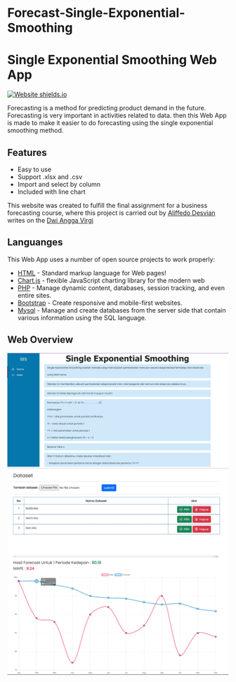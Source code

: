 # Forecast-Single-Exponential-Smoothing
# Single Exponential Smoothing Web App


[![Website shields.io](https://img.shields.io/website-up-down-green-red/http/shields.io.svg)](http://sesforecast.epizy.com)

Forecasting is a method for predicting product demand in the future. Forecasting is very important in activities related to data. then this Web App is made to make it easier to do forecasting using the single exponential smoothing method.

## Features

- Easy to use
- Support .xlsx and .csv 
- Import and select by column
- Included with line chart

This website was created to fulfill the final assignment for a business forecasting course, where this project is carried out by [Aliffedo Desvian][Adesvian] writes on the [Dwi Angga Virgi][Angga]

## Languanges

This Web App uses a number of open source projects to work properly:

- [HTML] - Standard markup language for Web pages!
- [Chart.js] - flexible JavaScript charting library for the modern web
- [PHP] - Manage dynamic content, databases, session tracking, and even entire sites.
- [Bootstrap] - Create responsive and mobile-first websites.
- [Mysql] - Manage and create databases from the server side that contain various information using the SQL language.


## Web Overview
<img src="https://github.com/Adesvian/Forecast-Single-Exponential-Smoothing/blob/master/assets/Dashboard.jpg"  alt="Alt text" title="Optional title">
<img src="https://github.com/Adesvian/Forecast-Single-Exponential-Smoothing/blob/master/assets/Data%20Upload.jpg"  alt="Alt text" title="Optional title">
<img src="https://github.com/Adesvian/Forecast-Single-Exponential-Smoothing/blob/master/assets/Forecast%20Graph.jpg"  alt="Alt text" title="Optional title">

[//]: # (These are reference links used in the body of this note and get stripped out when the markdown processor does its job. There is no need to format nicely because it shouldn't be seen. Thanks SO - http://stackoverflow.com/questions/4823468/store-comments-in-markdown-syntax)

   [adesvian]: <https://www.instagram.com/a.desviann/>
   [angga]: <https://www.instagram.com/anggavirgiii/>
   [html]: <https://www.w3schools.com/html/>
   [chart.js]: <https://www.chartjs.org/>
   [PHP]: <https://www.php.net/>
   [Bootstrap]: <https://getbootstrap.com/>
   [Mysql]: <https://www.mysql.com/>


